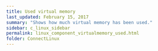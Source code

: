 ```yaml
---
title: ﻿Used virtual memory
last_updated: February 15, 2017
summary: "Shows how much virtual memory has been used."
sidebar: c_linux_sidebar
permalink: linux_component_virtualmemory_used.html
folder: ConnectLinux
---
```


